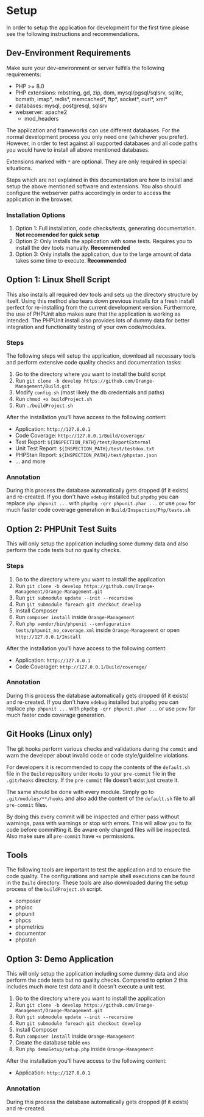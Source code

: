 # Setup

In order to setup the application for development for the first time please see the following instructions and recommendations.

## Dev-Environment Requirements

Make sure your dev-environment or server fulfills the following requirements:

* PHP >= 8.0
* PHP extensions: mbstring, gd, zip, dom, mysql/pgsql/sqlsrv, sqlite, bcmath, imap\*, redis\*, memcached\*, ftp\*, socket\*, curl\*, xml\*
* databases: mysql, postgresql, sqlsrv
* webserver: apache2
    * mod_headers

The application and frameworks can use different databases. For the normal development process you only need one (whichever you prefer). However, in order to test against all supported databases and all code paths you would have to install all above mentioned databases.

Extensions marked with `*` are optional. They are only required in special situations.

Steps which are not explained in this documentation are how to install and setup the above mentioned software and extensions. You also should configure the webserver paths accordingly in order to access the application in the browser.

### Installation Options

1. Option 1: Full installation, code checks/tests, generating documentation. **Not recomended for quick setup**
2. Option 2: Only installs the application with some tests. Requires you to install the dev tools manually. **Recommended**
3. Option 3: Only installs the application, due to the large amount of data takes some time to execute. **Recommended**

## Option 1: Linux Shell Script

This also installs all required dev tools and sets up the directory structure by itself. Using this method also tears down previous installs for a fresh install perfect for re-installing from the current development version. Furthermore, the use of PHPUnit also makes sure that the application is working as intended. The PHPUnit install also provides lots of dummy data for better integration and functionality testing of your own code/modules.

### Steps

The following steps will setup the application, download all necessary tools and perform extensive code quality checks and documentation tasks:

1. Go to the directory where you want to install the build script
2. Run `git clone -b develop https://github.com/Orange-Management/Build.git`
3. Modify `config.sh` (most likely the db credentials and paths)
4. Run `chmod +x buildProject.sh`
5. Run `./buildProject.sh`

After the installation you'll have access to the following content:

* Application: `http://127.0.0.1`
* Code Coverage: `http://127.0.0.1/Build/coverage/`
* Test Report: `${INSPECTION_PATH}/test/ReportExternal`
* Unit Test Report: `${INSPECTION_PATH}/test/testdox.txt`
* PHPStan Report: `${INSPECTION_PATH}/test/phpstan.json`
* ... and more

### Annotation

During this process the database automatically gets dropped (if it exists) and re-created. If you don't have `xdebug` installed but `phpdbg` you can replace `php phpunit ...` with `phpdbg -qrr phpunit.phar ...` or use `pcov` for much faster code coverage generation in `Build/Inspection/Php/tests.sh`

## Option 2: PHPUnit Test Suits

This will only setup the application including some dummy data and also perform the code tests but no quality checks.

### Steps

1. Go to the directory where you want to install the application
2. Run `git clone -b develop https://github.com/Orange-Management/Orange-Management.git`
3. Run `git submodule update --init --recursive`
4. Run `git submodule foreach git checkout develop`
5. Install Composer
6. Run `composer install` inside `Orange-Management`
7. Run `php vendor/bin/phpunit --configuration tests/phpunit_no_coverage.xml` inside `Orange-Management` or open `http://127.0.0.1/Install`

After the installation you'll have access to the following content:

* Application: `http://127.0.0.1`
* Code Coverager: `http://127.0.0.1/Build/coverage/`

### Annotation

During this process the database automatically gets dropped (if it exists) and re-created. If you don't have `xdebug` installed but `phpdbg` you can replace `php phpunit ...` with `phpdbg -qrr phpunit.phar ...` or use `pcov` for much faster code coverage generation.

## Git Hooks (Linux only)

The git hooks perform various checks and validations during the `commit` and warn the developer about invalid code or code style/guideline violations.

For developers it is recommended to copy the contents of the `default.sh` file in the `Build` repository under `Hooks` to your `pre-commit` file in the `.git/hooks` directory. If the `pre-commit` file doesn't exist just create it.

The same should be done with every module. Simply go to `.git/modules/**/hooks` and also add the content of the `default.sh` file to all `pre-commit` files.

By doing this every commit will be inspected and either pass without warnings, pass with warnings or stop with errors. This will allow you to fix code before committing it. Be aware only changed files will be inspected. Also make sure all `pre-commit` have `+x` permissions.

## Tools

The following tools are important to test the application and to ensure the code quality. The configurations and sample shell executions can be found in the `Build` directory. These tools are also downloaded during the setup process of the `buildProject.sh` script.

* composer
* phploc
* phpunit
* phpcs
* phpmetrics
* documentor
* phpstan

## Option 3: Demo Application

This will only setup the application including some dummy data and also perform the code tests but no quality checks. Compared to option 2 this includes much more test data and it doesn't execute a unit test.

1. Go to the directory where you want to install the application
2. Run `git clone -b develop https://github.com/Orange-Management/Orange-Management.git`
3. Run `git submodule update --init --recursive`
4. Run `git submodule foreach git checkout develop`
5. Install Composer
6. Run `composer install` inside `Orange-Management`
7. Create the database table `oms`
7. Run `php demoSetup/setup.php` inside `Orange-Management`

After the installation you'll have access to the following content:

* Application: `http://127.0.0.1`

### Annotation

During this process the database automatically gets dropped (if it exists) and re-created.